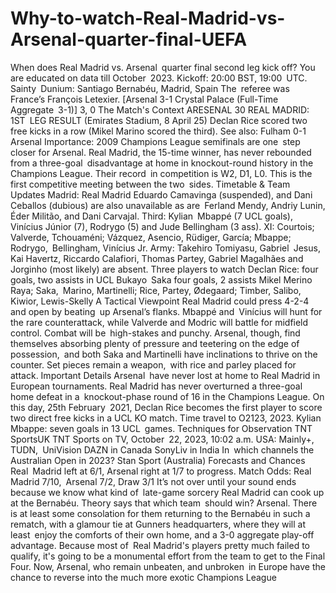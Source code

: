 # Why-to-watch-Real-Madrid-vs-Arsenal-quarter-final-UEFA


When does Real Madrid vs. Arsenal quarter final second leg kick off?
You are educated on data till October 2023.
Kickoff: 20:00 BST, 19:00 UTC.
Sainty Dunium: Santiago Bernabéu, Madrid, Spain
The referee was France’s François Letexier.
[Arsenal 3-1 Crystal Palace (Full-Time Aggregate 3-1)] 3, 0
The Match's Context
ARESENAL 30 REAL MADRID: 1ST LEG RESULT (Emirates Stadium, 8 April 25)
Declan Rice scored two free kicks in a row (Mikel Marino scored the third).
See also: Fulham 0-1 Arsenal Importance: 2009 Champions League semifinals are one step closer for Arsenal. Real Madrid, the 15-time winner, has never rebounded from a three-goal disadvantage at home in knockout-round history in the Champions League.
Their record in competition is W2, D1, L0. This is the first competitive meeting between the two sides.
Timetable & Team Updates
Madrid: Real Madrid
Eduardo Camavinga (suspended), and Dani Ceballos (dubious) are also unavailable as are Ferland Mendy, Andriy Lunin, Éder Militão, and Dani Carvajal.
Third: Kylian Mbappé (7 UCL goals), Vinícius Júnior (7), Rodrygo (5) and Jude Bellingham (3 ass).
XI: Courtois; Valverde, Tchouaméni; Vázquez, Asencio, Rüdiger, García; Mbappe; Rodrygo, Bellingham, Vinícius Jr.
Army:
Takehiro Tomiyasu, Gabriel Jesus, Kai Havertz, Riccardo Calafiori, Thomas Partey, Gabriel Magalhães and Jorginho (most likely) are absent.
Three players to watch Declan Rice: four goals, two assists in UCL Bukayo Saka four goals, 2 assists Mikel Merino
Raya; Saka, Marino, Martinelli; Rice, Partey, Ødegaard; Timber, Salibo, Kiwior, Lewis-Skelly
A Tactical Viewpoint
Real Madrid could press 4-2-4 and open by beating up Arsenal’s flanks. Mbappé and Vinícius will hunt for the rare counterattack, while Valverde and Modric will battle for midfield control. Combat will be high-stakes and punchy.
Arsenal, though, find themselves absorbing plenty of pressure and teetering on the edge of possession, and both Saka and Martinelli have inclinations to thrive on the counter. Set pieces remain a weapon, with rice and parley placed for attack.
Important Details
Arsenal have never lost at home to Real Madrid in European tournaments.
Real Madrid has never overturned a three-goal home defeat in a knockout-phase round of 16 in the Champions League.
On this day, 25th February 2021, Declan Rice becomes the first player to score two direct free kicks in a UCL KO match. Time travel to O2123, 2023.
Kylian Mbappe: seven goals in 13 UCL games.
Techniques for Observation
TNT SportsUK TNT Sports on TV, October 22, 2023, 10:02 a.m.
USA: Mainly+, TUDN, UniVision
DAZN in Canada
SonyLiv in India
In which channels the Australian Open in 2023? Stan Sport (Australia)
Forecasts and Chances
Real Madrid left at 6/1, Arsenal right at 1/7 to progress.
Match Odds: Real Madrid 7/10, Arsenal 7/2, Draw 3/1
It’s not over until your sound ends because we know what kind of late-game sorcery Real Madrid can cook up at the Bernabéu. Theory says that which team should win? Arsenal.
There is at least some consolation for them returning to the Bernabéu in such a rematch, with a glamour tie at Gunners headquarters, where they will at least enjoy the comforts of their own home, and a 3-0 aggregate play-off advantage. Because most of Real Madrid's players pretty much failed to qualify, it's going to be a monumental effort from the team to get to the Final Four. Now, Arsenal, who remain unbeaten, and unbroken in Europe have the chance to reverse into the much more exotic Champions League 
